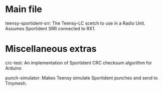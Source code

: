 # Main file
teensy-sportident-srr: The Teensy-LC scetch to use in a Radio Unit. Assumes Sportident SRR connected to RX1.

# Miscellaneous extras
crc-test:	An implementation of Sportident CRC checksum algorithm for Arduino	

punch-simulator:	Makes Teensy simulate Sportident punches and send to Tinymesh.
